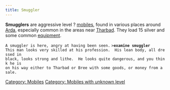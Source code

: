 ```yaml
---
title: Smuggler
---
```


**Smugglers** are aggressive level ? [mobiles](mobile "wikilink"), found
in various places around [Arda](Arda "wikilink"), especially common in
the areas near [Tharbad](Tharbad "wikilink"). They load 15 silver and
some common [equipment](equipment "wikilink").

`A smuggler is here, angry at having been seen.`
`>`**`examine smuggler`**
`This man looks very skilled at his profession.  His lean body, all dressed in`
`black, looks strong and lithe.  He looks quite dangerous, and you think he is`
`on his way either to Tharbad or Bree with some goods, or money from a sale.`

[Category: Mobiles](Category:_Mobiles "wikilink") [Category: Mobiles
with unknown level](Category:_Mobiles_with_unknown_level "wikilink")
